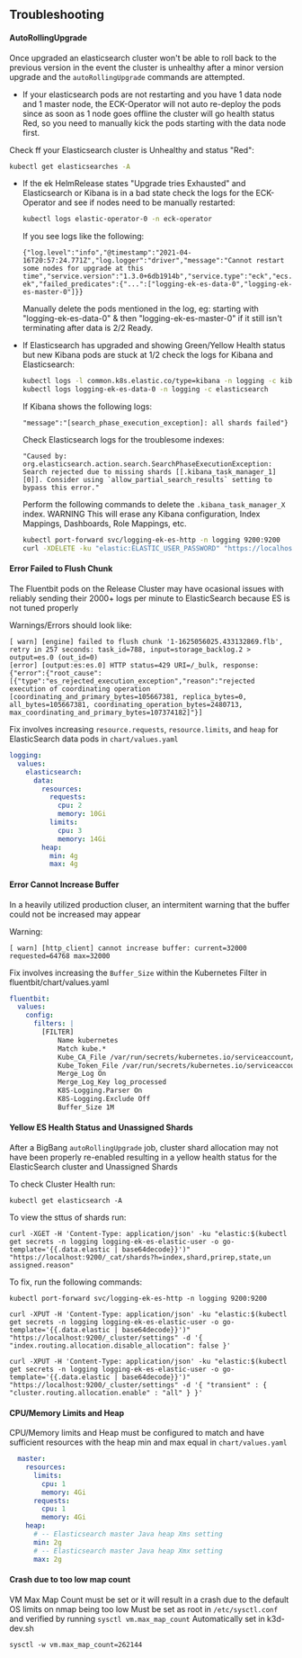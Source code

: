 ## Troubleshooting

#### AutoRollingUpgrade

Once upgraded an elasticsearch cluster won't be able to roll back to the previous version in the event the cluster is unhealthy after a minor version upgrade and the `autoRollingUpgrade` commands are attempted.

- If your elasticsearch pods are not restarting and you have 1 data node and 1 master node, the ECK-Operator will not auto re-deploy the pods since as soon as 1 node goes offline the cluster will go health status Red, so you need to manually kick the pods starting with the data node first.

Check ff your Elasticsearch cluster is Unhealthy and status "Red":

```bash
kubectl get elasticsearches -A
```

- If the ek HelmRelease states "Upgrade tries Exhausted" and Elasticsearch or Kibana is in a bad state check the logs for the ECK-Operator and see if nodes need to be manually restarted:
  ```bash
  kubectl logs elastic-operator-0 -n eck-operator
  ```
  If you see logs like the following:
  ```
  {"log.level":"info","@timestamp":"2021-04-16T20:57:24.771Z","log.logger":"driver","message":"Cannot restart some nodes for upgrade at this time","service.version":"1.3.0+6db1914b","service.type":"eck","ecs.version":"1.4.0","namespace":"logging","es_name":"logging-ek","failed_predicates":{"...":["logging-ek-es-data-0","logging-ek-es-master-0"]}}
  ```
  Manually delete the pods mentioned in the log, eg: starting with "logging-ek-es-data-0" & then "logging-ek-es-master-0" if it still isn't terminating after data is 2/2 Ready.

- If Elasticsearch has upgraded and showing Green/Yellow Health status but new Kibana pods are stuck at 1/2 check the logs for Kibana and Elasticsearch:
  ```bash
  kubectl logs -l common.k8s.elastic.co/type=kibana -n logging -c kibana
  kubectl logs logging-ek-es-data-0 -n logging -c elasticsearch
  ```
  If Kibana shows the following logs:
  ```
  "message":"[search_phase_execution_exception]: all shards failed"}
  ```
  Check Elasticsearch logs for the troublesome indexes:
  ```
  "Caused by: org.elasticsearch.action.search.SearchPhaseExecutionException: Search rejected due to missing shards [[.kibana_task_manager_1][0]]. Consider using `allow_partial_search_results` setting to bypass this error."
  ```
  Perform the following commands to delete the `.kibana_task_manager_X` index. WARNING This will erase any Kibana configuration, Index Mappings, Dashboards, Role Mappings, etc.
  ```bash
  kubectl port-forward svc/logging-ek-es-http -n logging 9200:9200
  curl -XDELETE -ku "elastic:ELASTIC_USER_PASSWORD" "https://localhost:9200/.kibana_task_manager_1"
  ```


#### Error Failed to Flush Chunk

The Fluentbit pods on the Release Cluster may have ocasional issues with reliably sending their 2000+ logs per minute to ElasticSearch because ES is not tuned properly

Warnings/Errors should look like:
```
[ warn] [engine] failed to flush chunk '1-1625056025.433132869.flb', retry in 257 seconds: task_id=788, input=storage_backlog.2 > output=es.0 (out_id=0)
[error] [output:es:es.0] HTTP status=429 URI=/_bulk, response:
{"error":{"root_cause":[{"type":"es_rejected_execution_exception","reason":"rejected execution of coordinating operation [coordinating_and_primary_bytes=105667381, replica_bytes=0, all_bytes=105667381, coordinating_operation_bytes=2480713, max_coordinating_and_primary_bytes=107374182]"}]
```

Fix involves increasing `resource.requests`, `resource.limits`, and `heap` for ElasticSearch data pods in `chart/values.yaml`
```yaml
logging:
  values:
    elasticsearch:
      data:
        resources:
          requests:
            cpu: 2
            memory: 10Gi
          limits:
            cpu: 3
            memory: 14Gi
        heap:
          min: 4g
          max: 4g
```

#### Error Cannot Increase Buffer

In a heavily utilized production cluser, an intermitent warning that the buffer could not be increased may appear

Warning:
```
[ warn] [http_client] cannot increase buffer: current=32000 requested=64768 max=32000
```

Fix involves increasing the `Buffer_Size` within the Kubernetes Filter in fluentbit/chart/values.yaml
```yaml
fluentbit:
  values:
    config:
      filters: |
        [FILTER]
            Name kubernetes
            Match kube.*
            Kube_CA_File /var/run/secrets/kubernetes.io/serviceaccount/ca.crt
            Kube_Token_File /var/run/secrets/kubernetes.io/serviceaccount/token
            Merge_Log On
            Merge_Log_Key log_processed
            K8S-Logging.Parser On
            K8S-Logging.Exclude Off
            Buffer_Size 1M
```


#### Yellow ES Health Status and Unassigned Shards

After a BigBang `autoRollingUpgrade` job, cluster shard allocation may not have been properly re-enabled resulting in a yellow health status for the ElasticSearch cluster and Unassigned Shards

To check Cluster Health run:
```
kubectl get elasticsearch -A
```

To view the sttus of shards run:
```
curl -XGET -H 'Content-Type: application/json' -ku "elastic:$(kubectl get secrets -n logging logging-ek-es-elastic-user -o go-template='{{.data.elastic | base64decode}}')" "https://localhost:9200/_cat/shards?h=index,shard,prirep,state,un
assigned.reason"
```

To fix, run the following commands:
```
kubectl port-forward svc/logging-ek-es-http -n logging 9200:9200

curl -XPUT -H 'Content-Type: application/json' -ku "elastic:$(kubectl get secrets -n logging logging-ek-es-elastic-user -o go-template='{{.data.elastic | base64decode}}')" "https://localhost:9200/_cluster/settings" -d '{ "index.routing.allocation.disable_allocation": false }'

curl -XPUT -H 'Content-Type: application/json' -ku "elastic:$(kubectl get secrets -n logging logging-ek-es-elastic-user -o go-template='{{.data.elastic | base64decode}}')" "https://localhost:9200/_cluster/settings" -d '{ "transient" : { "cluster.routing.allocation.enable" : "all" } }'
```


#### CPU/Memory Limits and Heap

CPU/Memory limits and Heap must be configured to match and have sufficient resources with the heap min and max equal in `chart/values.yaml`

```yaml
  master:
    resources:
      limits:
        cpu: 1
        memory: 4Gi
      requests:
        cpu: 1
        memory: 4Gi
    heap:
      # -- Elasticsearch master Java heap Xms setting
      min: 2g
      # -- Elasticsearch master Java heap Xmx setting
      max: 2g
```

#### Crash due to too low map count

VM Max Map Count must be set or it will result in a crash due to the default OS limits on nmap being too low
Must be set as root in `/etc/sysctl.conf` and verified by running `sysctl vm.max_map_count`
Automatically set in k3d-dev.sh

```
sysctl -w vm.max_map_count=262144
```
